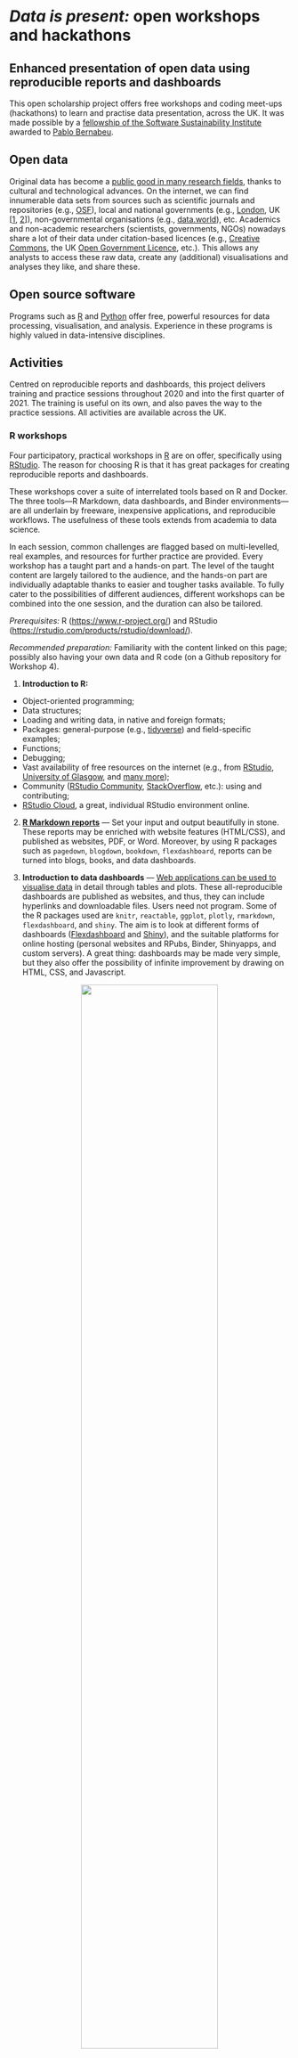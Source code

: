 # *Data is present:* open workshops and hackathons

## Enhanced presentation of open data using reproducible reports and dashboards

This open scholarship project offers free workshops and coding meet-ups (hackathons) to learn and practise data presentation, across the UK. It was made possible by a [fellowship of the Software Sustainability Institute](https://www.software.ac.uk/programmes-and-events/fellowship-programme) awarded to [Pablo Bernabeu](https://www.software.ac.uk/about/fellows/pablo-bernabeu).

## Open data

Original data has become a [public good in many research fields](https://www.nature.com/articles/d41586-019-01506-x), thanks to cultural and technological advances. On the internet, we can find innumerable data sets from sources such as scientific journals and repositories (e.g., [OSF](https://osf.io)), local and national governments (e.g., [London](https://data.london.gov.uk/), UK [[1](https://www.ukdataservice.ac.uk/), [2](https://data.gov.uk/)]), non-governmental organisations (e.g., [data.world](https://data.world/datasets/ngo)), etc. Academics and non-academic researchers (scientists, governments, NGOs) nowadays share a lot of their data under citation-based licences (e.g., [Creative Commons](https://creativecommons.org/), the UK [Open Government Licence](http://www.nationalarchives.gov.uk/doc/open-government-licence/version/1/), etc.). This allows any analysts to access these raw data, create any (additional) visualisations and analyses they like, and share these.

## Open source software

Programs such as [R](https://www.r-project.org/about.html) and [Python](https://www.python.org/) offer free, powerful resources for data processing, visualisation, and analysis. Experience in these programs is highly valued in data-intensive disciplines.

## Activities

Centred on reproducible reports and dashboards, this project delivers training and practice sessions throughout 2020 and into the first quarter of 2021. The training is useful on its own, and also paves the way to the practice sessions. All activities are available across the UK.

### R workshops

Four participatory, practical workshops in [R](https://www.r-project.org) are on offer, specifically using [RStudio](https://rstudio.com/). The reason for choosing R is that it has great packages for creating reproducible reports and dashboards.

These workshops cover a suite of interrelated tools based on R and Docker. The three tools—R Markdown, data dashboards, and Binder environments—are all underlain by freeware, inexpensive applications, and reproducible workflows. The usefulness of these tools extends from academia to data science. 

In each session, common challenges are flagged based on multi-levelled, real examples, and resources for further practice are provided. Every workshop has a taught part and a hands-on part. The level of the taught content are largely tailored to the audience, and the hands-on part are individually adaptable thanks to easier and tougher tasks available. To fully cater to the possibilities of different audiences, different workshops can be combined into the one session, and the duration can also be tailored.

*Prerequisites:* R (https://www.r-project.org/) and RStudio (https://rstudio.com/products/rstudio/download/). 

*Recommended preparation:* Familiarity with the content linked on this page; possibly also having your own data and R code (on a Github repository for Workshop 4).

1. **Introduction to R:**

- Object-oriented programming;
- Data structures;
- Loading and writing data, in native and foreign formats;
- Packages: general-purpose (e.g., [tidyverse](https://www.tidyverse.org/)) and field-specific examples;
- Functions;
- Debugging;
- Vast availability of free resources on the internet (e.g., from [RStudio](), [University of Glasgow](), and [many more](https://twitter.com/nickgaspelin/status/1219699050741714944));
- Community ([RStudio Community](https://community.rstudio.com/), [StackOverflow](https://stackoverflow.com/), etc.): using and contributing;
- [RStudio Cloud](https://rstudio.cloud/), a great, individual RStudio environment online.

2. **[R Markdown reports](https://rmarkdown.rstudio.com/)** —  Set your input and output beautifully in stone. These reports may be enriched with website features (HTML/CSS), and published as websites, PDF, or Word. Moreover, by using R packages such as `pagedown`, `blogdown`, `bookdown`, `flexdashboard`, reports can be turned into blogs, books, and data dashboards. 

3. **Introduction to data dashboards** —  [Web applications can be used to visualise data](https://www.frontiersin.org/articles/10.3389/fpsyg.2015.01782/full) in detail through tables and plots. These all-reproducible dashboards are published as websites, and thus, they can include hyperlinks and downloadable files. Users need not program. Some of the R packages used are `knitr`, `reactable`, `ggplot`, `plotly`, `rmarkdown`, `flexdashboard`, and `shiny`. The aim is to look at different forms of dashboards ([Flexdashboard](https://rmarkdown.rstudio.com/flexdashboard/) and [Shiny](https://shiny.rstudio.com/)), and the suitable platforms for online hosting (personal websites and RPubs, Binder, Shinyapps, and custom servers). A great thing: dashboards may be made very simple, but they also offer the possibility of infinite improvement by drawing on HTML, CSS, and Javascript.

<p align = 'center'> <img align = 'middle' width = '70%' src = 'https://media-exp1.licdn.com/dms/image/C4D12AQHYcdpmcmSypg/article-inline_image-shrink_1500_2232/0?e=1585785600&v=beta&t=0xfTYFRu_OsWN4lkwnO1IonW6HgAuJD79443sf1-4Ms' /> </p>

4. **Intermediate data dashboards and Binder environments** —  More advanced practice with each of the hosting possibilities (e.g., [Flexdashboard website](http://rpubs.com/pcbernabeu/Dutch-modality-exclusivity-norms), [Flexdashboard Shiny](https://pablobernabeu.shinyapps.io/Dutch-modality-exclusivity-norms/#section-table), [Shiny](https://pablobernabeu.shinyapps.io/ERP-waveform-visualization_CMS-experiment/)). Furthermore, we will learn how to use [Binder environments](https://mybinder.org/) to enhance public access to our code (e.g., by publishing an RStudio session on the internet), and to host a dashboard on the internet. This is generously free [for the users](https://discourse.jupyter.org/t/mybinder-org-cost-updates/2426). We'll look at the [nuts and bolts of a Binder deployment](https://github.com/binder-examples/r). Attendees may deploy their own Binder environments.

<p align = 'center'> <img align = 'center' width = '80%' src = 'https://raw.githubusercontent.com/pablobernabeu/data-is-present/master/dashboard%20gif.gif' /> </p>


### Hackathons: creating reproducible reports and dashboards

These hackathons are half-day meetings meetings in which participants collaborate to create reproducible reports (e.g., R Markdown) or data dashboards (e.g., R Shiny) from any open access data they choose.

*Prerequisites:* Basic knowledge of dashboard development.

*Recommended preparation:* Familiarity with the relevant links herein; an idea about the data and analyses to be performed.

- **Data**: Academic or non-academic, open-access data from sources such as [OSF](https://osf.io), scientific journals, governments, international institutions, NGOs, etc. Inspired by the great [Reprohacks](https://reprohack.github.io/reprohack-hq/), content suggestions are encouraged. That is, if you'd like to have a dashboard created for a certain, open-access data set, let us know, and the participants may want to take it on.

- **Purpose**: Visualising the data in new ways using reproducible reports or interactive dashboards. Sometimes, analysts may also draw on additional data to look at a bigger picture.

- **Output**: A central goal of these meet-ups is the creation of output. Reports and dashboards are (co-)authored by the participants who develop them, who can then publish them on their own websites, [RPubs](https://rpubs.com/), [shinyapps.io](https://www.shinyapps.io/), etc. Time constraints notwithstanding, a lot of this output may be very enticing for further development, by the same participants or by other people if the code is shared online. Just like with data, a citation-based licence can be attached to the code.
